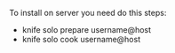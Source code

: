 To install on server you need do this steps:
* knife solo prepare username@host
* knife solo cook username@host